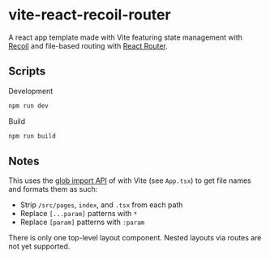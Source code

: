 # vite-react-recoil-router
A react app template made with Vite featuring state management with [Recoil](https://recoiljs.org/) and file-based routing with [React Router](https://reactrouter.com/).

## Scripts
Development
```bash
npm run dev
```

Build
```bash
npm run build
```

## Notes
This uses the [glob import API](https://vitejs.dev/guide/features.html#glob-import) of with Vite (see `App.tsx`) to get file names and formats them as such:
- Strip `/src/pages`, `index`, and `.tsx` from each path
- Replace `[...param]` patterns with `*`
- Replace `[param]` patterns with `:param`

There is only one top-level layout component. Nested layouts via routes are not yet supported.
